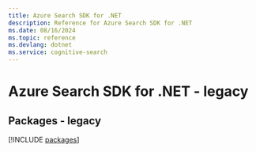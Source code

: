 ```yaml
---
title: Azure Search SDK for .NET
description: Reference for Azure Search SDK for .NET
ms.date: 08/16/2024
ms.topic: reference
ms.devlang: dotnet
ms.service: cognitive-search
---
```

# Azure Search SDK for .NET - legacy
## Packages - legacy
[!INCLUDE [packages](search-index.md)]